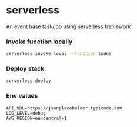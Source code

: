# serverless

An event base task/job using serverless framework

### Invoke function locally

```bash
serverless invoke local --function todos
```

### Deploy stack

```bash
serverless deploy
```

### Env values

```
API_URL=https://jsonplaceholder.typicode.com
LOG_LEVEL=debug
AWS_REGION=eu-central-1
```
